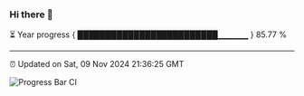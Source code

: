 ### Hi there 👋

⏳ Year progress { █████████████████████████▁▁▁▁▁ } 85.77 %

---

⏰ Updated on Sat, 09 Nov 2024 21:36:25 GMT

![Progress Bar CI](https://github.com/IshwaranRudhara/GIT-ACTION/workflows/Progress%20Bar%20CI/badge.svg)
